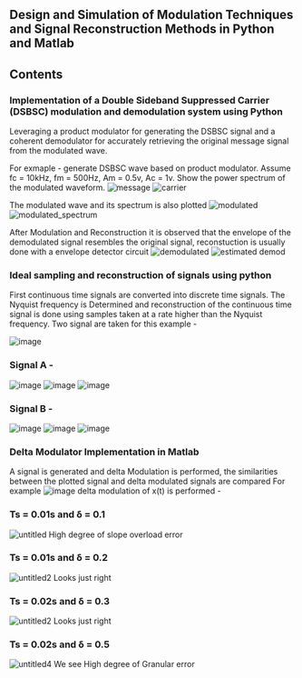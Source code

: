 ## Design and Simulation of Modulation Techniques and Signal Reconstruction Methods in Python and Matlab

## Contents 

### Implementation of a Double Sideband Suppressed Carrier (DSBSC) modulation and demodulation system using Python
Leveraging a product modulator for generating the DSBSC signal and a coherent demodulator for accurately retrieving the original message signal from the modulated wave.

For exmaple - generate DSBSC wave based on product modulator. Assume fc = 10kHz, fm = 500Hz, Am = 0.5v, Ac = 1v. Show the power spectrum of the modulated waveform.
![message](https://github.com/user-attachments/assets/ce72d8d7-2eb8-493d-b8b6-bbc710cee911)
![carrier](https://github.com/user-attachments/assets/474ba050-e0dd-4ff5-a5e0-83d270982cad)

The modulated wave and its spectrum is also plotted
![modulated](https://github.com/user-attachments/assets/5a48c6aa-8656-4a86-85b3-126f9dba654b)
![modulated_spectrum](https://github.com/user-attachments/assets/6a5bf865-4928-4104-8ff7-20359509d6b8)

After Modulation and Reconstruction it is observed that the envelope of the demodulated signal resembles the original signal, reconstuction is usually done with a envelope detector circuit
![demodulated](https://github.com/user-attachments/assets/8d2860a6-4aaf-4ee3-8e15-a36b86ae89f9)
![estimated demod](https://github.com/user-attachments/assets/7e47f564-f7c2-4aa8-aea2-f05b431773c3)


### Ideal sampling and reconstruction of signals using python
First continuous time signals are converted into discrete time signals. The Nyquist frequency is Determined and reconstruction of the continuous time signal is done using samples taken at a rate higher than the Nyquist frequency. 
Two signal are taken for this example - 

![image](https://github.com/user-attachments/assets/607e1d1f-9b1b-4514-8f83-6656a2b9ef81)

### Signal A - 
![image](https://github.com/user-attachments/assets/97469d53-7464-40c8-9ea1-a43089dd00a0)
![image](https://github.com/user-attachments/assets/d2ca4610-711d-44a3-8416-7c8a71a03280)
![image](https://github.com/user-attachments/assets/a325af44-0dd9-4fb2-8704-def50c4f1338)

### Signal B - 

![image](https://github.com/user-attachments/assets/ed0fdab8-241c-4671-ab37-8925585dfabd)
![image](https://github.com/user-attachments/assets/3a2e1c62-4351-42f9-b2f3-c783afd0dd65)
![image](https://github.com/user-attachments/assets/434c928b-08a6-4d06-8533-dee46c655ea3)


### Delta Modulator Implementation in Matlab
A signal is generated and delta Modulation is performed, the similarities between the plotted signal and delta modulated signals are compared
For example
![image](https://github.com/user-attachments/assets/3fe8d976-2caa-4cd6-8a71-2fbaba471e65)
delta modulation of x(t) is performed - 
### Ts = 0.01s and δ = 0.1
![untitled](https://github.com/user-attachments/assets/7bd433a8-40d1-4979-a7b6-4c522aef7a9a)
High degree of slope overload error

### Ts = 0.01s and δ = 0.2
![untitled2](https://github.com/user-attachments/assets/737af64a-122f-455d-926d-8f7645eceaec)
Looks just right

### Ts = 0.02s and δ = 0.3
![untitled2](https://github.com/user-attachments/assets/67cd527d-8de9-4ccf-9a04-8aad1b1e1d51)
Looks just right

### Ts = 0.02s and δ = 0.5
![untitled4](https://github.com/user-attachments/assets/af90781d-962e-4cba-b588-198d3f4ef12d)
We see High degree of Granular error

